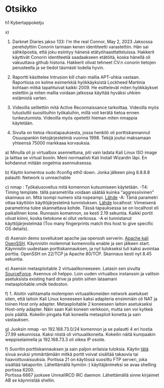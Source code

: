 # Otsikko
h1 Kybertappoketju

x) 
1. Darknet Diaries jakso 133: I'm the real Connor, May 2, 2023
   Jaksossa perehdyttiin Conorin tarinaan kenen identiteetti varastettiin. Hän sai sähköpostia, että joku esiintyy hänenä etätyöhaasttatteluissa. Hakkerit käyttivät Conorin identiteetiä saadaakseen etätöitä, koska hänellä oli vakuuttava github historia. Hakkerit olivat tehneet CV:n conorin tietojen perusteella ja se tiedot täsmästi todella hyvin.
2. Raportti käsittelee Intrusion kill chain mallia APT-uhkia vastaan. Raportissa on kolme esimerkkiä hyökkäyksistä Lockheed Martinia kohtaan mitkä tapahtuivat kaikki 2009. He esittelevät miten hyökkäykset estettiin ja miten mallia voidaan jatkossa käyttää hyväksi uhkien estämistä varten.

3. Videoilla selitettiin mitä Active Reconnaissance tarkoittaa. Videoilla myös tutustuttii suosittuihin työkaluihin, millä voit kerätä tietoa ennen tunkeutumista. Videoilla myös opetettii hieman miten nmappia käytetään. 

4. Sivulla on tietoa rikostapauksesta, jossa henkilö oli porttiskannannut Osuuspankin tietojärjestelmiä vuonna 1998. Tekijä joutui maksamaan yhteensä 75000 markkaaa korvauksia.

a) Minulla oli jo virtualbox asennettuna, piti vain ladata Kali Linux ISO image ja laittaa se virtual boxiin. Meni normaalisti Kali Install Wizardin läpi. En kohdannut mitään ongelmia asennuksessa.

b)  Käytin komentoa sudo ifconfig eth0 down. Jonka jälkeen ping 8.8.8.8 palautti: Network is unreachable

c) nmap : Työkalusovellus mitä komennon kutsumiseen käytetään.
   -T4: Timing template. tällä parametrilla voidaan säätää kuinka "aggressiivinen" skannaus on. Mitä isompi numero sitä nopeampi. [Lähde](https://nmap.org/book/performance-timing-templates.html)
   -A: Tämä parametri ottaa käyttöön käyttöjärjestelmä tunnistuksen. [Lähde](https://nmap.org/book/man-os-detection.html)
   localhost: Viimeisenä parametrina tulee skannattava kohde. Tässä tapauksessa se on localhost eli paikallinen kone.
Runnasin komennon, se kesti 2.19 sekuntia. Kaikki portit olivat kiinni, koska tietokone ei ollut verkossa. -A ei tunnistanut käyttöjärjestelmää (Too many fingerprints match this host to give specific OS details).

d) Asensin demo sovellukset apache jaa openssh serverin. [Apache kali](https://www.kali.org/tools/apache2/) [OpenSSH](https://www.kali.org/tools/openssh/). Käynnistin molemmat komennolla enable ja sen jälkeen start. 
Käynnistin uudestaan porttiskannauksen, ja nyt tulokseksi tuli kaksi avointaa porttia. OpenSSH on 22/TCP ja Apache 80/TCP. Skannaus kesti nyt 8.45 sekuntia.

e) Asensin metasploitable 2 virtuaalikoneeseen. Latasin sen sivulta [SourceForce](https://sourceforge.net/projects/metasploitable/). Asennus oli helppo. Loin uuden virtualbox instanssin ja valitsin asetuksista existing hard drive ja pistin siihen lataamani metasploitable.vmdk tiedoston.

f) 1. Aloitin vaihtamalla molempien virtuaalikoneiden network asetukset siten, että laitoin Kali Linux koneeseen kaksi adapteria ensimmäin oli NAT ja toinen Host only adapter. Metasploitable 2 koneeseen laitoin asetukseksi Host-only adapter. Näin saan Kali koneen verkkoon, mutta sen voi kytkeä pois päältä. Kokeilin pingata Kali koneella metasploit konetta ja sain vastauksen.

g) Juoksin nmap -sn 192.168.73.0/24 komennon ja se palautti 4 eri hostia 27.99 sekunnissa. Kaksi niistä oli virtuualikoneita. Kokeilin näitä kumpaakin weppiselaimella ja 192.168.73.3 oli oikea IP osoite. 

f) Suoritin porttiskannauksen ja sain paljon erilaisia tuloksia. Käytin [tätä](https://docs.rapid7.com/metasploit/metasploitable-2-exploitability-guide#backdoors) sivua avuksi ymmärtämään mitkä portit voivat sisältää takaovia tai haavoittuvaisuuksia. Portissa 21 on käytössä suosittu FTP serveri, joka sisältää takaportin. Lähettämällä hymiön :) käyttäjänimeksi se avaa shelling portissa 6200.  
Portissa 6667 juoksee UnrealIRCD IRC daemon. Lähettämällä sinne kirjaimet AB se käynnistää shellin. 
